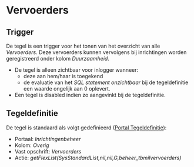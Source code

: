 # Vervoerders

## Trigger

De tegel is een trigger voor het tonen van het overzicht van alle *Vervoerders*. Deze vervoerders kunnen vervolgens bij inrichtingen worden geregistreerd onder kolom *Duurzaamheid*.

- De tegel is alleen zichtbaar voor inlogger wanneer:
  - deze aan hem/haar is toegekend
  - de evaluatie van het *SQL statement onzichtbaar* bij de tegeldefinitie een waarde ongelijk aan 0 oplevert.
- Een tegel is disabled indien zo aangevinkt bij de tegeldefinitie.

## Tegeldefinitie

De tegel is standaard als volgt gedefinieerd ([Portal Tegeldefinitie](/docs/instellen_inrichten/portaldefinitie/portal_tegel.md)):

- Portaal: *Inrichtingenbeheer*
- Kolom: *Overig*
- Vast opschrift: *Vervoerders*
- Actie: *getFlexList(SysStandardList,nil,nil,G,beheer_tbmilvervoerders)*
